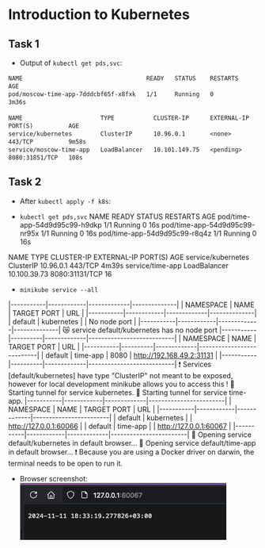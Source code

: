 # Introduction to Kubernetes

## Task 1

- Output of `kubectl get pds,svc`:
```
NAME                                   READY   STATUS    RESTARTS   AGE
pod/moscow-time-app-7dddcbf65f-x8fxk   1/1     Running   0          3m36s

NAME                      TYPE           CLUSTER-IP      EXTERNAL-IP   PORT(S)          AGE
service/kubernetes        ClusterIP      10.96.0.1       <none>        443/TCP          9m58s
service/moscow-time-app   LoadBalancer   10.101.149.75   <pending>     8080:31851/TCP   108s
```

## Task 2
- After `kubectl apply -f k8s`:

- `kubectl get pds,svc`
NAME                            READY   STATUS    RESTARTS   AGE
pod/time-app-54d9d95c99-h9dkp   1/1     Running   0          16s
pod/time-app-54d9d95c99-nr95x   1/1     Running   0          16s
pod/time-app-54d9d95c99-r8q4z   1/1     Running   0          16s

NAME                 TYPE           CLUSTER-IP     EXTERNAL-IP   PORT(S)          AGE
service/kubernetes   ClusterIP      10.96.0.1      <none>        443/TCP          4m39s
service/time-app     LoadBalancer   10.100.39.73   <pending>     8080:31131/TCP   16

- `minikube service --all`

|-----------|------------|-------------|--------------|
| NAMESPACE |    NAME    | TARGET PORT |     URL      |
|-----------|------------|-------------|--------------|
| default   | kubernetes |             | No node port |
|-----------|------------|-------------|--------------|
😿  service default/kubernetes has no node port
|-----------|----------|-------------|---------------------------|
| NAMESPACE |   NAME   | TARGET PORT |            URL            |
|-----------|----------|-------------|---------------------------|
| default   | time-app |        8080 | http://192.168.49.2:31131 |
|-----------|----------|-------------|---------------------------|
❗  Services [default/kubernetes] have type "ClusterIP" not meant to be exposed, however for local development minikube allows you to access this !
🏃  Starting tunnel for service kubernetes.
🏃  Starting tunnel for service time-app.
|-----------|------------|-------------|------------------------|
| NAMESPACE |    NAME    | TARGET PORT |          URL           |
|-----------|------------|-------------|------------------------|
| default   | kubernetes |             | http://127.0.0.1:60066 |
| default   | time-app   |             | http://127.0.0.1:60067 |
|-----------|------------|-------------|------------------------|
🎉  Opening service default/kubernetes in default browser...
🎉  Opening service default/time-app in default browser...
❗  Because you are using a Docker driver on darwin, the terminal needs to be open to run it.

- Browser screenshot:
![web page](./browser.png)
